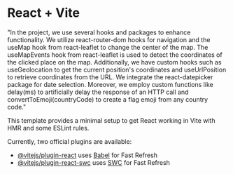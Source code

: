 # React + Vite

"In the project, we use several hooks and packages to enhance functionality. We utilize react-router-dom hooks for navigation and the useMap hook from react-leaflet to change the center of the map. The useMapEvents hook from react-leaflet is used to detect the coordinates of the clicked place on the map. Additionally, we have custom hooks such as useGeolocation to get the current position's coordinates and useUrlPosition to retrieve coordinates from the URL. We integrate the react-datepicker package for date selection. Moreover, we employ custom functions like delay(ms) to artificially delay the response of an HTTP call and convertToEmoji(countryCode) to create a flag emoji from any country code."

This template provides a minimal setup to get React working in Vite with HMR and some ESLint rules.

Currently, two official plugins are available:

- [@vitejs/plugin-react](https://github.com/vitejs/vite-plugin-react/blob/main/packages/plugin-react/README.md) uses [Babel](https://babeljs.io/) for Fast Refresh
- [@vitejs/plugin-react-swc](https://github.com/vitejs/vite-plugin-react-swc) uses [SWC](https://swc.rs/) for Fast Refresh
